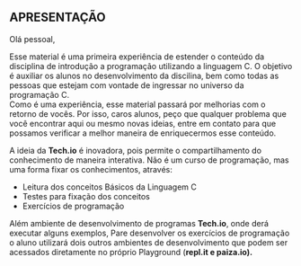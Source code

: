 APRESENTAÇÃO
----

Olá pessoal,

Esse material é uma primeira experiência de estender o conteúdo da disciplina de introdução a programação utilizando a linguagem C.  O objetivo é auxiliar os alunos no desenvolvimento da discilina, bem como todas as pessoas que estejam com vontade de ingressar no universo da programação C.   
Como é uma experiência, esse material passará por melhorias com o retorno de vocês. Por isso, caros alunos, peço que qualquer problema que você encontrar aqui ou mesmo novas ideias, entre em contato para que possamos verificar a melhor maneira de enriquecermos esse conteúdo.

A ideia da <b>Tech.io</b> é inovadora, pois permite o compartilhamento do conhecimento de maneira interativa. Não é um curso de programação, mas uma forma fixar os conhecimentos, através:
+ Leitura dos conceitos Básicos da Linguagem C
+ Testes para fixação dos conceitos
+ Exercícios de programação

Além ambiente de desenvolvimento de programas <b>Tech.io</b>, onde  derá executar alguns exemplos, Pare desenvolver os exercícios de programação o aluno utilizará dois outros ambientes de desenvolvimento que podem ser acessados diretamente no próprio Playground (<b>repl.it<b> e <b>paiza.io</b>).
